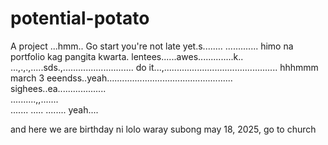 # potential-potato
A project
...hmm..
Go start you're not late yet.s........
.............
himo na portfolio kag pangita kwarta. lentees......awes..............k..
...,.,.,.....sds.,............................
do it...,.............................................
 hhhmmm march 3 eeendss..yeah..................................................
 sighees..ea...................
 <br>..........,,.......
 <br>.......
.....
........
 yeah....

 and here we are birthday ni lolo waray subong may 18, 2025, go to church
<!-- I will start today freelancing and VA help meqq....

help me help me helpppp.....

mashed potato
heyy

hello. s.
